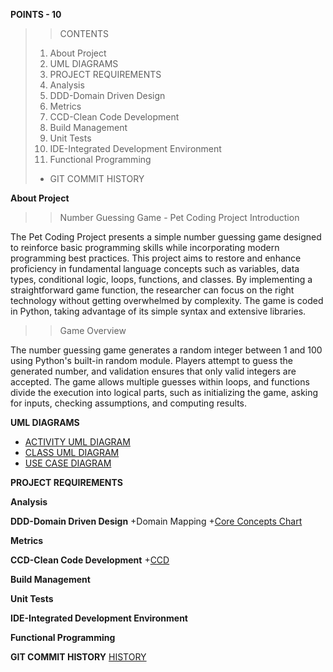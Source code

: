 **POINTS - 10**
>>CONTENTS
>1. About Project
>2. UML DIAGRAMS
>3. PROJECT REQUIREMENTS
>4. Analysis
>5. DDD-Domain Driven Design
>6. Metrics
>7. CCD-Clean Code Development
>8. Build Management
>9. Unit Tests
>10. IDE-Integrated Development Environment
>11. Functional Programming
>+ GIT COMMIT HISTORY




**About Project**
>> Number Guessing Game - Pet Coding Project Introduction

   The Pet Coding Project presents a simple number guessing game designed to reinforce basic programming skills while incorporating modern programming best 
   practices. This project aims to restore and enhance proficiency in fundamental language concepts such as variables, data types, conditional logic, loops, 
   functions, and classes. By implementing a straightforward game function, the researcher can focus on the right technology without getting overwhelmed by 
   complexity. The game is coded in Python, taking advantage of its simple syntax and extensive libraries.

>> Game Overview

The number guessing game generates a random integer between 1 and 100 using Python's built-in random module. Players attempt to guess the generated number, and validation ensures that only valid integers are accepted. The game allows multiple guesses within loops, and functions divide the execution into logical parts, such as initializing the game, asking for inputs, checking assumptions, and computing results.


**UML DIAGRAMS**
+ [ACTIVITY UML DIAGRAM](https://github.com/astaade/pet_project/blob/main/UML/ACTIVITY%20DIAGRAM.png)
+ [CLASS UML DIAGRAM](https://github.com/astaade/pet_project/blob/main/UML/CLASS%20DIAGRAM.png)
+ [USE CASE DIAGRAM](https://github.com/astaade/pet_project/blob/main/UML/USE%20CASE%20DIAGRAM.png)

**PROJECT REQUIREMENTS**


**Analysis**

**DDD-Domain Driven Design**
 +Domain Mapping
 +[Core Concepts Chart](https://github.com/astaade/pet_project/blob/main/core%20concepts%20chart.drawio/CORE%20CONCEPT%20CHART.png)

**Metrics**

**CCD-Clean Code Development**
+[CCD](https://github.com/astaade/pet_project/blob/main/Clean%20Code%20Development/Clean%20Code%20Development%20(CCD)%20cheat%20sheet.pdf)

**Build Management**

**Unit Tests**

**IDE-Integrated Development Environment**

**Functional Programming**


**GIT COMMIT HISTORY**
[HISTORY](https://github.com/astaade/pet_project/commits/main/README.md)
